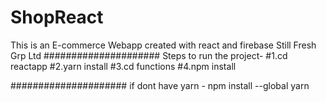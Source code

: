 # ShopReact
 This is an E-commerce Webapp created with react and firebase 
Still Fresh Grp Ltd
#####################
Steps to run the project-
#1.cd reactapp
#2.yarn install
#3.cd functions 
#4.npm install

#####################
if dont have yarn -   npm install --global yarn
